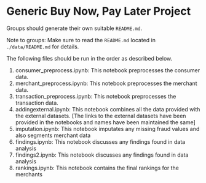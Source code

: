 # Generic Buy Now, Pay Later Project
Groups should generate their own suitable `README.md`.

Note to groups: Make sure to read the `README.md` located in `./data/README.md` for details.


The following files should be run in the order as described below.

1. consumer_preprocess.ipynb: This notebook preprocesses the consumer data. 
2. merchant_preprocess.ipynb:  This notebook preprocesses the merchant data. 
3. transaction_preprocess.ipynb:  This notebook preprocesses the transaction data. 
6. addingexternal.ipynb: This notebook combines all the data provided with the external datasets. [The links to the external datasets have been provided in the notebooks and names have been maintained the same]
4. imputation.ipynb: This notebook imputates any missing fraud values and also segments merchant data 
5. findings.ipynb: This notebook discusses any findings found in data analysis 
6. findings2.ipynb: This notebook discusses any findings found in data analysis 
7. rankings.ipynb: This notebook contains the final rankings for the merchants 
